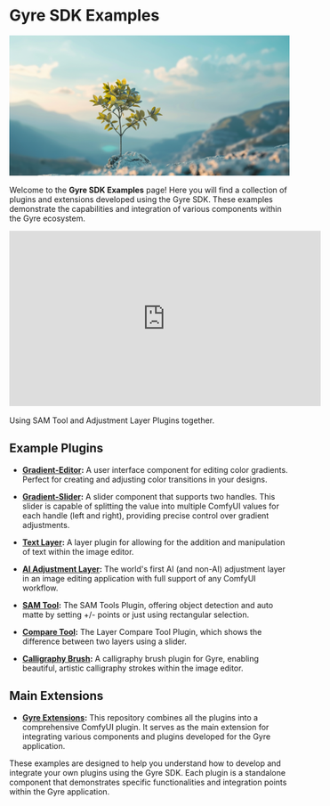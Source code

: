 # Gyre SDK Examples
![Examples](examples.png)

Welcome to the **Gyre SDK Examples** page! Here you will find a collection of plugins and extensions developed using the Gyre SDK. These examples demonstrate the capabilities and integration of various components within the Gyre ecosystem.

<iframe width="560" height="315" src="https://www.youtube.com/embed/ExGkKfTEuKM?si=ytHwBWz5zYiedPZg" title="YouTube video player" frameborder="0" allow="accelerometer; autoplay; clipboard-write; encrypted-media; gyroscope; picture-in-picture; web-share" referrerpolicy="strict-origin-when-cross-origin" allowfullscreen></iframe>

Using SAM Tool and Adjustment Layer Plugins together.



## Example Plugins

- **[Gradient-Editor](https://github.com/flyingdogsoftware/fds-gradient-editor):** A user interface component for editing color gradients. Perfect for creating and adjusting color transitions in your designs.

- **[Gradient-Slider](https://github.com/flyingdogsoftware/fds-gradient-slider):** A slider component that supports two handles. This slider is capable of splitting the value into multiple ComfyUI values for each handle (left and right), providing precise control over gradient adjustments.

- **[Text Layer](https://github.com/flyingdogsoftware/fds-image-editor-text):** A layer plugin for allowing for the addition and manipulation of text within the image editor.  

- **[AI Adjustment Layer](https://github.com/flyingdogsoftware/fds-image-editor-adjustment-layer):** The world's first AI (and non-AI) adjustment layer in an image editing application with full support of any ComfyUI workflow.

- **[SAM Tool](https://github.com/flyingdogsoftware/fds-image-editor-sam):** The SAM Tools Plugin, offering object detection and auto matte by setting +/- points or just using rectangular selection.

- **[Compare Tool](https://github.com/flyingdogsoftware/fds-image-editor-compare):** The Layer Compare Tool Plugin, which shows the difference between two layers using a slider. 

- **[Calligraphy Brush](https://github.com/flyingdogsoftware/brush_Caligraphy):** A calligraphy brush plugin for Gyre, enabling beautiful, artistic calligraphy strokes within the image editor.

## Main Extensions

- **[Gyre Extensions](https://github.com/flyingdogsoftware/gyre-extensions):** This repository combines all the plugins into a comprehensive ComfyUI plugin. It serves as the main extension for integrating various components and plugins developed for the Gyre application.

These examples are designed to help you understand how to develop and integrate your own plugins using the Gyre SDK. Each plugin is a standalone component that demonstrates specific functionalities and integration points within the Gyre application.

